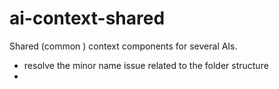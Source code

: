 # ai-context-shared
Shared (common ) context components for several AIs.

- resolve the minor name issue related to the folder structure
- 
